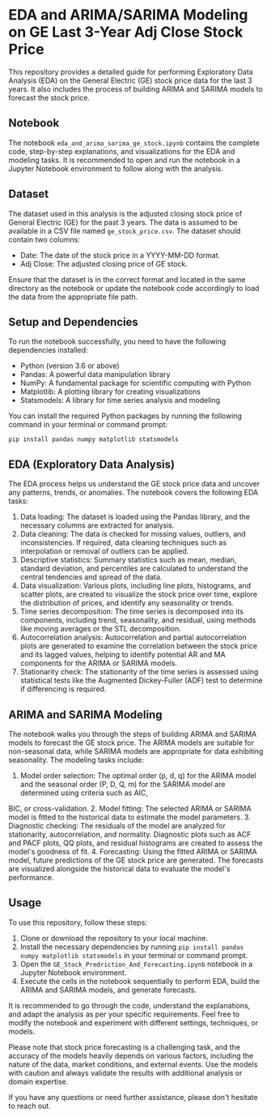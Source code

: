 # EDA and ARIMA/SARIMA Modeling on GE Last 3-Year Adj Close Stock Price

This repository provides a detailed guide for performing Exploratory Data Analysis (EDA) on the General Electric (GE) stock price data for the last 3 years. It also includes the process of building ARIMA and SARIMA models to forecast the stock price.

## Notebook
The notebook `eda_and_arima_sarima_ge_stock.ipynb` contains the complete code, step-by-step explanations, and visualizations for the EDA and modeling tasks. It is recommended to open and run the notebook in a Jupyter Notebook environment to follow along with the analysis.

## Dataset
The dataset used in this analysis is the adjusted closing stock price of General Electric (GE) for the past 3 years. The data is assumed to be available in a CSV file named `ge_stock_price.csv`. The dataset should contain two columns:

- Date: The date of the stock price in a YYYY-MM-DD format.
- Adj Close: The adjusted closing price of GE stock.

Ensure that the dataset is in the correct format and located in the same directory as the notebook or update the notebook code accordingly to load the data from the appropriate file path.

## Setup and Dependencies
To run the notebook successfully, you need to have the following dependencies installed:

- Python (version 3.6 or above)
- Pandas: A powerful data manipulation library
- NumPy: A fundamental package for scientific computing with Python
- Matplotlib: A plotting library for creating visualizations
- Statsmodels: A library for time series analysis and modeling

You can install the required Python packages by running the following command in your terminal or command prompt:
```
pip install pandas numpy matplotlib statsmodels
```

## EDA (Exploratory Data Analysis)
The EDA process helps us understand the GE stock price data and uncover any patterns, trends, or anomalies. The notebook covers the following EDA tasks:

1. Data loading: The dataset is loaded using the Pandas library, and the necessary columns are extracted for analysis.
2. Data cleaning: The data is checked for missing values, outliers, and inconsistencies. If required, data cleaning techniques such as interpolation or removal of outliers can be applied.
3. Descriptive statistics: Summary statistics such as mean, median, standard deviation, and percentiles are calculated to understand the central tendencies and spread of the data.
4. Data visualization: Various plots, including line plots, histograms, and scatter plots, are created to visualize the stock price over time, explore the distribution of prices, and identify any seasonality or trends.
5. Time series decomposition: The time series is decomposed into its components, including trend, seasonality, and residual, using methods like moving averages or the STL decomposition.
6. Autocorrelation analysis: Autocorrelation and partial autocorrelation plots are generated to examine the correlation between the stock price and its lagged values, helping to identify potential AR and MA components for the ARIMA or SARIMA models.
7. Stationarity check: The stationarity of the time series is assessed using statistical tests like the Augmented Dickey-Fuller (ADF) test to determine if differencing is required.

## ARIMA and SARIMA Modeling
The notebook walks you through the steps of building ARIMA and SARIMA models to forecast the GE stock price. The ARIMA models are suitable for non-seasonal data, while SARIMA models are appropriate for data exhibiting seasonality. The modeling tasks include:

1. Model order selection: The optimal order (p, d, q) for the ARIMA model and the seasonal order (P, D, Q, m) for the SARIMA model are determined using criteria such as AIC,

 BIC, or cross-validation.
2. Model fitting: The selected ARIMA or SARIMA model is fitted to the historical data to estimate the model parameters.
3. Diagnostic checking: The residuals of the model are analyzed for stationarity, autocorrelation, and normality. Diagnostic plots such as ACF and PACF plots, QQ plots, and residual histograms are created to assess the model's goodness of fit.
4. Forecasting: Using the fitted ARIMA or SARIMA model, future predictions of the GE stock price are generated. The forecasts are visualized alongside the historical data to evaluate the model's performance.

## Usage
To use this repository, follow these steps:

1. Clone or download the repository to your local machine.
2. Install the necessary dependencies by running `pip install pandas numpy matplotlib statsmodels` in your terminal or command prompt.
3. Open the `GE_Stock_Predriction_And_Forecasting.ipynb` notebook in a Jupyter Notebook environment.
4. Execute the cells in the notebook sequentially to perform EDA, build the ARIMA and SARIMA models, and generate forecasts.

It is recommended to go through the code, understand the explanations, and adapt the analysis as per your specific requirements. Feel free to modify the notebook and experiment with different settings, techniques, or models.

Please note that stock price forecasting is a challenging task, and the accuracy of the models heavily depends on various factors, including the nature of the data, market conditions, and external events. Use the models with caution and always validate the results with additional analysis or domain expertise.

If you have any questions or need further assistance, please don't hesitate to reach out.
